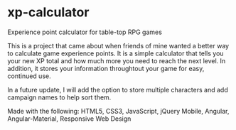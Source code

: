 # xp-calculator
Experience point calculator for table-top RPG games

This is a project that came about when friends of mine wanted a better way to calculate game experience points.
It is a simple calculator that tells you your new XP total and how much more you need to reach the next level.
In addition, it stores your information throughtout your game for easy, continued use.

In a future update, I will add the option to store multiple characters and add campaign names to help sort them.

Made with the following: HTML5, CSS3, JavaScript, jQuery Mobile, Angular, Angular-Material, Responsive Web Design

